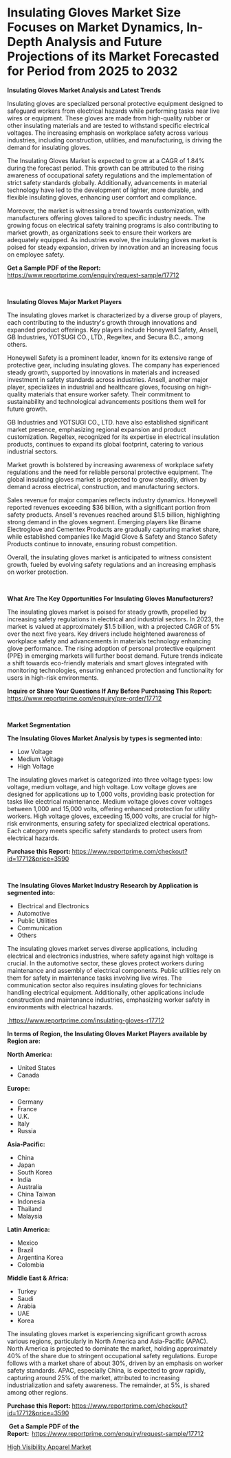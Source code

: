 <p><h1>Insulating Gloves Market Size Focuses on Market Dynamics, In-Depth Analysis and Future Projections of its Market Forecasted for Period from 2025 to 2032</h1></p><p><strong>Insulating Gloves Market Analysis and Latest Trends</strong></p>
<p><p>Insulating gloves are specialized personal protective equipment designed to safeguard workers from electrical hazards while performing tasks near live wires or equipment. These gloves are made from high-quality rubber or other insulating materials and are tested to withstand specific electrical voltages. The increasing emphasis on workplace safety across various industries, including construction, utilities, and manufacturing, is driving the demand for insulating gloves.</p><p>The Insulating Gloves Market is expected to grow at a CAGR of 1.84% during the forecast period. This growth can be attributed to the rising awareness of occupational safety regulations and the implementation of strict safety standards globally. Additionally, advancements in material technology have led to the development of lighter, more durable, and flexible insulating gloves, enhancing user comfort and compliance.</p><p>Moreover, the market is witnessing a trend towards customization, with manufacturers offering gloves tailored to specific industry needs. The growing focus on electrical safety training programs is also contributing to market growth, as organizations seek to ensure their workers are adequately equipped. As industries evolve, the insulating gloves market is poised for steady expansion, driven by innovation and an increasing focus on employee safety.</p></p>
<p><strong>Get a Sample PDF of the Report:&nbsp;</strong> <a href="https://www.reportprime.com/enquiry/request-sample/17712?utm_campaign=3045&utm_medium=2&utm_source=Github&utm_content=ia&utm_term=18032025&utm_id=insulating-gloves">https://www.reportprime.com/enquiry/request-sample/17712</a></p>
<p>&nbsp;</p>
<p><strong>Insulating Gloves Major Market Players</strong></p>
<p><p>The insulating gloves market is characterized by a diverse group of players, each contributing to the industry's growth through innovations and expanded product offerings. Key players include Honeywell Safety, Ansell, GB Industries, YOTSUGI CO., LTD., Regeltex, and Secura B.C., among others.</p><p>Honeywell Safety is a prominent leader, known for its extensive range of protective gear, including insulating gloves. The company has experienced steady growth, supported by innovations in materials and increased investment in safety standards across industries. Ansell, another major player, specializes in industrial and healthcare gloves, focusing on high-quality materials that ensure worker safety. Their commitment to sustainability and technological advancements positions them well for future growth.</p><p>GB Industries and YOTSUGI CO., LTD. have also established significant market presence, emphasizing regional expansion and product customization. Regeltex, recognized for its expertise in electrical insulation products, continues to expand its global footprint, catering to various industrial sectors.</p><p>Market growth is bolstered by increasing awareness of workplace safety regulations and the need for reliable personal protective equipment. The global insulating gloves market is projected to grow steadily, driven by demand across electrical, construction, and manufacturing sectors.</p><p>Sales revenue for major companies reflects industry dynamics. Honeywell reported revenues exceeding $36 billion, with a significant portion from safety products. Ansell's revenues reached around $1.5 billion, highlighting strong demand in the gloves segment. Emerging players like Biname Electroglove and Cementex Products are gradually capturing market share, while established companies like Magid Glove & Safety and Stanco Safety Products continue to innovate, ensuring robust competition.</p><p>Overall, the insulating gloves market is anticipated to witness consistent growth, fueled by evolving safety regulations and an increasing emphasis on worker protection.</p></p>
<p>&nbsp;</p>
<p><strong>What Are The Key Opportunities For Insulating Gloves Manufacturers?</strong></p>
<p><p>The insulating gloves market is poised for steady growth, propelled by increasing safety regulations in electrical and industrial sectors. In 2023, the market is valued at approximately $1.5 billion, with a projected CAGR of 5% over the next five years. Key drivers include heightened awareness of workplace safety and advancements in materials technology enhancing glove performance. The rising adoption of personal protective equipment (PPE) in emerging markets will further boost demand. Future trends indicate a shift towards eco-friendly materials and smart gloves integrated with monitoring technologies, ensuring enhanced protection and functionality for users in high-risk environments.</p></p>
<p><strong>Inquire or Share Your Questions If Any Before Purchasing This Report:</strong> <a href="https://www.reportprime.com/enquiry/pre-order/17712?utm_campaign=3045&utm_medium=2&utm_source=Github&utm_content=ia&utm_term=18032025&utm_id=insulating-gloves">https://www.reportprime.com/enquiry/pre-order/17712</a></p>
<p>&nbsp;</p>
<p><strong>Market Segmentation</strong></p>
<p><strong>The Insulating Gloves Market Analysis by types is segmented into:</strong></p>
<p><ul><li>Low Voltage</li><li>Medium Voltage</li><li>High Voltage</li></ul></p>
<p><p>The insulating gloves market is categorized into three voltage types: low voltage, medium voltage, and high voltage. Low voltage gloves are designed for applications up to 1,000 volts, providing basic protection for tasks like electrical maintenance. Medium voltage gloves cover voltages between 1,000 and 15,000 volts, offering enhanced protection for utility workers. High voltage gloves, exceeding 15,000 volts, are crucial for high-risk environments, ensuring safety for specialized electrical operations. Each category meets specific safety standards to protect users from electrical hazards.</p></p>
<p><strong>Purchase this Report:&nbsp;</strong><a href="https://www.reportprime.com/checkout?id=17712&price=3590&utm_campaign=3045&utm_medium=2&utm_source=Github&utm_content=ia&utm_term=18032025&utm_id=insulating-gloves">https://www.reportprime.com/checkout?id=17712&price=3590</a></p>
<p>&nbsp;</p>
<p><strong>The Insulating Gloves Market Industry Research by Application is segmented into:</strong></p>
<p><ul><li>Electrical and Electronics</li><li>Automotive</li><li>Public Utilities</li><li>Communication</li><li>Others</li></ul></p>
<p><p>The insulating gloves market serves diverse applications, including electrical and electronics industries, where safety against high voltage is crucial. In the automotive sector, these gloves protect workers during maintenance and assembly of electrical components. Public utilities rely on them for safety in maintenance tasks involving live wires. The communication sector also requires insulating gloves for technicians handling electrical equipment. Additionally, other applications include construction and maintenance industries, emphasizing worker safety in environments with electrical hazards.</p></p>
<p><a href="https://www.reportprime.com/insulating-gloves-r17712?utm_campaign=3045&utm_medium=2&utm_source=Github&utm_content=ia&utm_term=18032025&utm_id=insulating-gloves">&nbsp;https://www.reportprime.com/insulating-gloves-r17712</a></p>
<p><strong>In terms of Region, the Insulating Gloves Market Players available by Region are:</strong></p>
<p>
    <p> <strong> North America: </strong>
        <ul>
            <li>United States</li>
            <li>Canada</li>
        </ul>
        </p> 
    <p> <strong> Europe: </strong>
        <ul>
            <li>Germany</li>
            <li>France</li>
            <li>U.K.</li>
            <li>Italy</li>
            <li>Russia</li>
        </ul>
        </p> 
    <p> <strong> Asia-Pacific: </strong>
        <ul>
            <li>China</li>
            <li>Japan</li>
            <li>South Korea</li>
            <li>India</li>
            <li>Australia</li>
            <li>China Taiwan</li>
            <li>Indonesia</li>
            <li>Thailand</li>
            <li>Malaysia</li>
        </ul>
        </p> 
    <p> <strong> Latin America: </strong>
        <ul>
            <li>Mexico</li>
            <li>Brazil</li>
            <li>Argentina Korea</li>
            <li>Colombia</li>
        </ul>
        </p> 
    <p> <strong> Middle East & Africa: </strong>
        <ul>
            <li>Turkey</li>
            <li>Saudi</li>
            <li>Arabia</li>
            <li>UAE</li>
            <li>Korea</li>
        </ul>
    </p>
    </p>
<p><p>The insulating gloves market is experiencing significant growth across various regions, particularly in North America and Asia-Pacific (APAC). North America is projected to dominate the market, holding approximately 40% of the share due to stringent occupational safety regulations. Europe follows with a market share of about 30%, driven by an emphasis on worker safety standards. APAC, especially China, is expected to grow rapidly, capturing around 25% of the market, attributed to increasing industrialization and safety awareness. The remainder, at 5%, is shared among other regions.</p></p>
<p><strong>Purchase this Report: </strong><a href="https://www.reportprime.com/checkout?id=17712&price=3590&utm_campaign=3045&utm_medium=2&utm_source=Github&utm_content=ia&utm_term=18032025&utm_id=insulating-gloves">https://www.reportprime.com/checkout?id=17712&price=3590</a></p>
<p>&nbsp;<strong>Get a Sample PDF of the Report:&nbsp;&nbsp;</strong><a href="https://www.reportprime.com/enquiry/request-sample/17712?utm_campaign=3045&utm_medium=2&utm_source=Github&utm_content=ia&utm_term=18032025&utm_id=insulating-gloves">https://www.reportprime.com/enquiry/request-sample/17712</a></p>
<p><strong></strong></p>
<p><p><a href="https://github.com/paljuhubeyde/Market-Research-Report-List-1/blob/main/high-visibility-apparel-market.md?utm_campaign=3045&utm_medium=2&utm_source=Github&utm_content=ia&utm_term=18032025&utm_id=insulating-gloves">High Visibility Apparel Market</a></p></p>